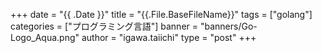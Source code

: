 +++
date = "{{ .Date }}"
title = "{{.File.BaseFileName}}"
tags = ["golang"]
categories = ["プログラミング言語"]
banner = "banners/Go-Logo_Aqua.png"
author = "igawa.taiichi"
type = "post"
+++

<!--more-->
